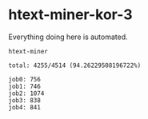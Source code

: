 # htext-miner-kor-3

Everything doing here is automated.

```
htext-miner

total: 4255/4514 (94.26229508196722%)

job0: 756
job1: 746
job2: 1074
job3: 838
job4: 841
```